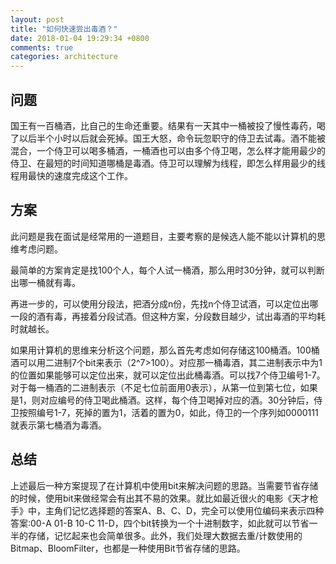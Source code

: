 ```yaml
---
layout: post
title: "如何快速尝出毒酒？"
date: 2018-01-04 19:29:34 +0800
comments: true
categories: architecture
---
```


## 问题

国王有一百桶酒，比自己的生命还重要。结果有一天其中一桶被投了慢性毒药，喝了以后半个小时以后就会死掉。国王大怒，命令玩忽职守的侍卫去试毒。酒不能被混合，一个侍卫可以喝多桶酒，一桶酒也可以由多个侍卫喝，怎么样才能用最少的侍卫、在最短的时间知道哪桶是毒酒。侍卫可以理解为线程，即怎么样用最少的线程用最快的速度完成这个工作。

## 方案

此问题是我在面试是经常用的一道题目，主要考察的是候选人能不能以计算机的思维考虑问题。

最简单的方案肯定是找100个人，每个人试一桶酒，那么用时30分钟，就可以判断出哪一桶就有毒。

再进一步的，可以使用分段法，把酒分成n份，先找n个侍卫试酒，可以定位出哪一段的酒有毒，再接着分段试酒。但这种方案，分段数目越少，试出毒酒的平均耗时就越长。

如果用计算机的思维来分析这个问题，那么首先考虑如何存储这100桶酒。100桶酒可以用二进制7个bit来表示（2^7>100）。对应那一桶毒酒，其二进制表示中为1的位置如果能够可以定位出来，就可以定位出此桶毒酒。可以找7个侍卫编号1-7。对于每一桶酒的二进制表示（不足七位前面用0表示），从第一位到第七位，如果是1，则对应编号的侍卫喝此桶酒。这样，每个侍卫喝掉对应的酒。30分钟后，侍卫按照编号1-7，死掉的置为1，活着的置为0，如此，侍卫的一个序列如0000111就表示第七桶酒为毒酒。
	
	
## 总结

上述最后一种方案提现了在计算机中使用bit来解决问题的思路。当需要节省存储的时候，使用bit来做经常会有出其不易的效果。就比如最近很火的电影《天才枪手》中，主角们记忆选择题的答案A、B、C、D，完全可以使用位编码来表示四种答案:00-A 01-B 10-C 11-D，四个bit转换为一个十进制数字，如此就可以节省一半的存储，记忆起来也会简单很多。此外，我们处理大数据去重/计数使用的Bitmap、BloomFilter，也都是一种使用Bit节省存储的思路。
